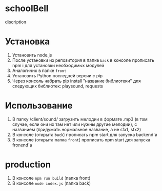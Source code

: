 # schoolBell

discription

# Установка

1. Установить node.js
2. После установки из репозитория в папке `back` в консоле прописать npm i для установки необходимых модулей
3. Аналогично в папке `front`
4. Установить Python последней версии с pip
5. Через консоль набрать pip install "название библиотеки" для следующих библиотек: playsound, requests

# Использование

1. В папку /client/sound/ загрузить мелодии в формате .mp3 (в том случае, если они их там нет или нужны другие мелодии), с названием (придумать нормальное название, а не sfx1, sfx2)
2. В консоле (открыта `back`) прописать npm start для запуска backend`а
3. В консоле (открыта папка `front`) прописать npm start для запуска fronend`a

# production

1. В консоле `npm run build` (папка front)
2. В консоле `node index.js` (папка back)
